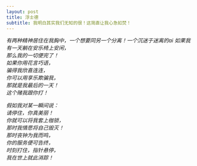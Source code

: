 ```yaml
---
layout: post
title: 浮士德
subtitle: 我明白其实我们无知的很！这简直让我心急如焚！
---
```


*有两种精神居住在我胸中，一个想要同另一个分离！一个沉迷于迷离的ai*
*如果我有一天躺在安乐椅上安闲，  
那么我的一切便完了！  
如果你用花言巧语，  
骗得我欣喜连连，  
你可以用享乐欺骗我，  
那就是我最后的一天！  
这个赌我跟你打！*

*假如我对某一瞬间说：  
请停住，你真美丽！  
你就可以将我套上枷锁，  
那时我情愿将自己毁灭！  
那时丧钟为我而鸣，  
你的服务便可告终，  
时刻打住，指针悬停，  
我在世上就此消踪！*

